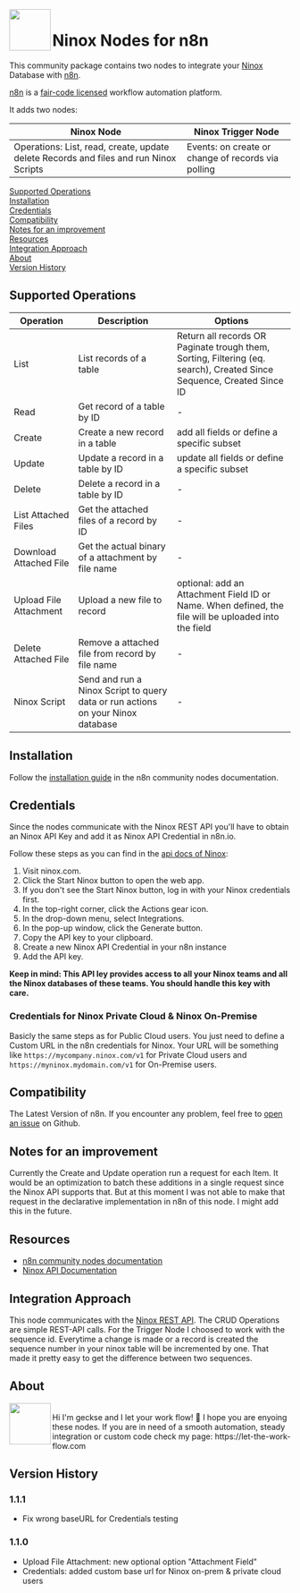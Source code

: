 <img src="https://raw.githubusercontent.com/geckse/n8n-nodes-ninox/master/nodes/Ninox/ninox.svg" align="left" height="74" width="74"> 

# Ninox Nodes for n8n

This community package contains two nodes to integrate your [Ninox](https://ninox.com) Database with [n8n](https://n8n.io/).

[n8n](https://n8n.io/) is a [fair-code licensed](https://docs.n8n.io/reference/license/) workflow automation platform.

It adds two nodes:

| Ninox Node  | Ninox Trigger Node |
| ------------- | ------------- |
| Operations: List, read, create, update delete Records and files and run Ninox Scripts  | Events: on create or change of records via polling |

[Supported Operations](#supported-operations)  
[Installation](#installation)  
[Credentials](#credentials)  
[Compatibility](#compatibility)  
[Notes for an improvement](#Notes-for-an-improvement)  
[Resources](#resources)  
[Integration Approach](#integration-approach)  
[About](#about)  
[Version History](#version-history)  

## Supported Operations

| Operation  | Description | Options |
| ------------- |  ------------- |  ------------- | 
| List  | List records of a table | Return all records OR Paginate trough them, Sorting, Filtering (eq. search), Created Since Sequence, Created Since ID  |
| Read  | Get record of a table by ID | - |
| Create  | Create a new record in a table | add all fields or define a specific subset |
| Update  | Update a record in a table by ID | update all fields or define a specific subset |
| Delete  | Delete a record in a table by ID | - |
| List Attached Files  | Get the attached files of a record by ID | - |
| Download Attached File | Get the actual binary of a attachment by file name | - |
| Upload File Attachment | Upload a new file to record | optional: add an Attachment Field ID or Name. When defined, the file will be uploaded into the field |
| Delete Attached File | Remove a attached file from record by file name | - |
| Ninox Script | Send and run a Ninox Script to query data or run actions on your Ninox database | - |


## Installation
Follow the [installation guide](https://docs.n8n.io/integrations/community-nodes/installation/) in the n8n community nodes documentation.

## Credentials

Since the nodes communicate with the Ninox REST API you'll have to obtain an Ninox API Key and add it as Ninox API Credential in n8n.io.

Follow these steps as you can find in the [api docs of Ninox](https://docs.ninox.com/en/api/introduction#obtaining-a-personal-access-token):
1. Visit ninox.com. 
2. Click the Start Ninox button to open the web app. 
3. If you don't see the Start Ninox button, log in with your Ninox credentials first.
4. In the top-right corner, click the Actions gear icon.
5. In the drop-down menu, select Integrations.
6. In the pop-up window, click the Generate button.
7. Copy the API key to your clipboard.
8. Create a new Ninox API Credential in your n8n instance
9. Add the API key.

**Keep in mind: This API ley provides access to all your Ninox teams and all the Ninox databases of these teams. You should handle this key with care.**

### Credentials for Ninox Private Cloud & Ninox On-Premise

Basicly the same steps as for Public Cloud users. 
You just need to define a Custom URL in the n8n credentials for Ninox.
Your URL will be something like ```https://mycompany.ninox.com/v1``` for Private Cloud users and ```https://myninox.mydomain.com/v1``` for On-Premise users.

## Compatibility

The Latest Version of n8n. If you encounter any problem, feel free to [open an issue](https://github.com/geckse/n8n-nodes-ninox) on Github. 

## Notes for an improvement
Currently the Create and Update operation run a request for each Item. It would be an optimization to batch these additions in a single request since the Ninox API supports that. But at this moment I was not able to make that request in the declarative implementation in n8n of this node. I might add this in the future. 

## Resources

* [n8n community nodes documentation](https://docs.n8n.io/integrations/community-nodes/)
* [Ninox API Documentation](https://docs.ninox.com/de/altes-handbuch/ninox-api/ninox-rest-api)

## Integration Approach

This node communicates with the [Ninox REST API](https://docs.ninox.com/de/altes-handbuch/ninox-api/ninox-rest-api). The CRUD Operations are simple REST-API calls. For the Trigger Node I choosed to work with the sequence id. Everytime a change is made or a record is created the sequence number in your ninox table will be incremented by one. That made it pretty easy to get the difference between two sequences.

## About

<img src="https://let-the-work-flow.com/content/uploads/logo-let-the-work-flow-signet-quad-150x150.png" align="left" height="74" width="74"> 
<br>
Hi I'm geckse and I let your work flow! 👋 
I hope you are enyoing these nodes. If you are in need of a smooth automation, steady integration or custom code check my page: https://let-the-work-flow.com

## Version History

### 1.1.1
- Fix wrong baseURL for Credentials testing

### 1.1.0
- Upload File Attachment: new optional option "Attachment Field"
- Credentials: added custom base url for Ninox on-prem & private cloud users
